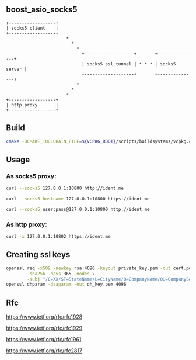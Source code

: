 ## boost_asio_socks5

```
+------------------+
| socks5 client    |
+------------------+
                       *
                         *
                           *
                             +-------------------+       +---------------+
                             | socks5 ssl tunnel | * * * | socks5 server |
                             +-------------------+       +---------------+
                           *
                         *
                       *
+------------------+
| http proxy       |
+------------------+

```

## Build
```bash
cmake -DCMAKE_TOOLCHAIN_FILE=${VCPKG_ROOT}/scripts/buildsystems/vcpkg.cmake -S. -B./build -G Ninja && cmake --build ./build
```

## Usage
### As socks5 proxy:

```bash
curl --socks5 127.0.0.1:10800 http://ident.me
```

```bash
curl --socks5-hostname 127.0.0.1:10800 https://ident.me
```

```bash
curl --socks5 user:pass@127.0.0.1:10800 http://ident.me
```

### As http proxy:
```bash
curl -x 127.0.0.1:10802 https://ident.me
```

## Creating ssl keys
```bash
openssl req -x509 -newkey rsa:4096 -keyout private_key.pem -out cert.pem \
        -sha256 -days 365 -nodes \
        -subj "/C=XX/ST=StateName/L=CityName/O=CompanyName/OU=CompanySectionName/CN=CommonNameOrHostname"
openssl dhparam -dsaparam -out dh_key.pem 4096
```

## Rfc
https://www.ietf.org/rfc/rfc1928

https://www.ietf.org/rfc/rfc1929

https://www.ietf.org/rfc/rfc1961

https://www.ietf.org/rfc/rfc2817